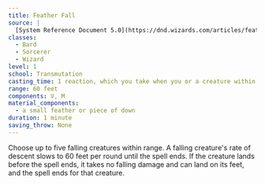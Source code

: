 ```yaml
---
title: Feather Fall
source: |
  [System Reference Document 5.0](https://dnd.wizards.com/articles/features/systems-reference-document-srd)
classes:
  - Bard
  - Sorcerer
  - Wizard
level: 1
school: Transmutation
casting_time: 1 reaction, which you take when you or a creature within 60 feet of you falls
range: 60 feet
components: V, M
material_components:
  - a small feather or piece of down
duration: 1 minute
saving_throw: None
---
```


Choose up to five falling creatures within range. A falling creature's rate of descent slows to 60 feet per round until the spell ends. If the creature lands before the spell ends, it takes no falling damage and can land on its feet, and the spell ends for that creature.
